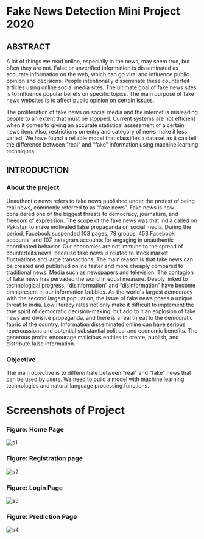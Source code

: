# Fake News Detection Mini Project 2020
## ABSTRACT
A lot of things we read online, especially in the news, may seem true, but often they are not. False or unverified information is disseminated as accurate information on the web, which can go viral and influence public opinion and decisions. People intentionally disseminate these counterfeit articles using online social media sites. The ultimate goal of fake news sites is to influence popular beliefs on specific topics. The main purpose of fake news websites is to affect public opinion on certain issues.

The proliferation of fake news on social media and the internet is misleading people to an extent that must be stopped. Current systems are not efficient when it comes to giving an accurate statistical assessment of a certain news item. Also, restrictions on entry and category of news make it less varied. We have found a reliable model that classifies a dataset as it can tell the difference between “real” and “fake” information using machine learning techniques.


## INTRODUCTION
### About the project
Unauthentic news refers to fake news published under the pretext of being real news, commonly referred to as “fake news”. Fake news is now considered one of the biggest threats to democracy, journalism, and freedom of expression. The scope of the fake news was that India called on Pakistan to make motivated false propaganda on social media. During the period, Facebook suspended 103 pages, 78 groups, 453 Facebook accounts, and 107 Instagram accounts for engaging in unauthentic coordinated behavior. Our economies are not immune to the spread of counterfeits news, because fake news is related to stock market fluctuations and large transactions. The main reason is that fake news can be created and published online faster and more cheaply compared to traditional news. Media such as newspapers and television. 
The contagion of fake news has pervaded the world in equal measure. Deeply linked to technological progress, “disinformation” and “disinformation” have become omnipresent in our information bubbles. As the world's largest democracy with the second largest population, the issue of fake news poses a unique threat to India. Low literacy rates not only make it difficult to implement the true spirit of democratic decision-making, but add to it an explosion of fake news and divisive propaganda, and there is a real threat to the democratic fabric of the country. Information disseminated online can have serious repercussions and potential substantial political and economic benefits. The generous profits encourage malicious entities to create, publish, and distribute false information.
### Objective
The main objective is to differentiate between "real" and "fake" news that can be used by users. We need to build a model with machine learning technologies and natural language processing functions.

# Screenshots of Project
### Figure: Home Page
![s1](https://user-images.githubusercontent.com/60808657/120360663-9e7b8200-c326-11eb-9f5a-e80c73c1b2e9.PNG)
### Figure: Registration page
![s2](https://user-images.githubusercontent.com/60808657/120360666-a0dddc00-c326-11eb-9e5b-72d9a15b6630.PNG)
### Figure: Login Page
![s3](https://user-images.githubusercontent.com/60808657/120360670-a20f0900-c326-11eb-93a8-352e71e28f30.PNG)
### Figure: Prediction Page
![s4](https://user-images.githubusercontent.com/60808657/120360677-a3d8cc80-c326-11eb-9fce-78bc8c9284de.PNG)


